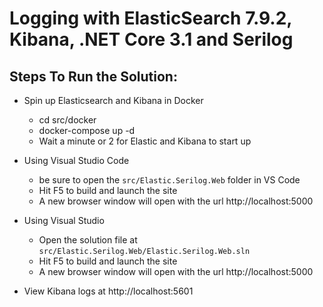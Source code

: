# Logging with ElasticSearch 7.9.2, Kibana, .NET Core 3.1 and Serilog


## Steps To Run the Solution:
* Spin up Elasticsearch and Kibana in Docker
    * cd src/docker
    * docker-compose up -d
    * Wait a minute or 2 for Elastic and Kibana to start up 

* Using Visual Studio Code
    * be sure to open the `src/Elastic.Serilog.Web` folder in VS Code
    * Hit F5 to build and launch the site
    * A new browser window will open with the url http://localhost:5000

* Using Visual Studio
    * Open the solution file at `src/Elastic.Serilog.Web/Elastic.Serilog.Web.sln`
    * Hit F5 to build and launch the site
    * A new browser window will open with the url http://localhost:5000
    
* View Kibana logs at http://localhost:5601

